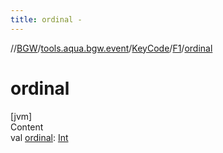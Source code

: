 ```yaml
---
title: ordinal -
---
```

//[BGW](../../../../index.md)/[tools.aqua.bgw.event](../../index.md)/[KeyCode](../index.md)/[F1](index.md)/[ordinal](ordinal.md)



# ordinal  
[jvm]  
Content  
val [ordinal](ordinal.md): [Int](https://kotlinlang.org/api/latest/jvm/stdlib/kotlin/-int/index.html)  



